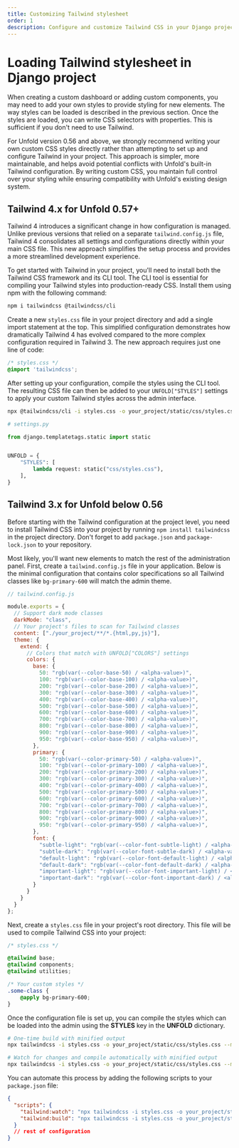 ```yaml
---
title: Customizing Tailwind stylesheet
order: 1
description: Configure and customize Tailwind CSS in your Django project to match Unfold's design system, with detailed steps for color schemes, dark mode support, and component styling for a cohesive admin interface.
---
```


# Loading Tailwind stylesheet in Django project

When creating a custom dashboard or adding custom components, you may need to add your own styles to provide styling for new elements. The way styles can be loaded is described in the previous section. Once the styles are loaded, you can write CSS selectors with properties. This is sufficient if you don't need to use Tailwind.

For Unfold version 0.56 and above, we strongly recommend writing your own custom CSS styles directly rather than attempting to set up and configure Tailwind in your project. This approach is simpler, more maintainable, and helps avoid potential conflicts with Unfold's built-in Tailwind configuration. By writing custom CSS, you maintain full control over your styling while ensuring compatibility with Unfold's existing design system.

## Tailwind 4.x for Unfold 0.57+

Tailwind 4 introduces a significant change in how configuration is managed. Unlike previous versions that relied on a separate `tailwind.config.js` file, Tailwind 4 consolidates all settings and configurations directly within your main CSS file. This new approach simplifies the setup process and provides a more streamlined development experience.

To get started with Tailwind in your project, you'll need to install both the Tailwind CSS framework and its CLI tool. The CLI tool is essential for compiling your Tailwind styles into production-ready CSS. Install them using npm with the following command:

```sh
npm i tailwindcss @tailwindcss/cli
```

Create a new `styles.css` file in your project directory and add a single import statement at the top. This simplified configuration demonstrates how dramatically Tailwind 4 has evolved compared to the more complex configuration required in Tailwind 3. The new approach requires just one line of code:

```css
/* styles.css */
@import 'tailwindcss';
```

After setting up your configuration, compile the styles using the CLI tool. The resulting CSS file can then be added to your `UNFOLD["STYLES"]` settings to apply your custom Tailwind styles across the admin interface.

```sh
npx @tailwindcss/cli -i styles.css -o your_project/static/css/styles.css --minify
```

```python
# settings.py

from django.templatetags.static import static


UNFOLD = {
    "STYLES": [
        lambda request: static("css/styles.css"),
    ],
}
```



## Tailwind 3.x for Unfold below 0.56

Before starting with the Tailwind configuration at the project level, you need to install Tailwind CSS into your project by running `npm install tailwindcss` in the project directory. Don't forget to add `package.json` and `package-lock.json` to your repository.

Most likely, you'll want new elements to match the rest of the administration panel. First, create a `tailwind.config.js` file in your application. Below is the minimal configuration that contains color specifications so all Tailwind classes like `bg-primary-600` will match the admin theme.

```javascript
// tailwind.config.js

module.exports = {
  // Support dark mode classes
  darkMode: "class",
  // Your project's files to scan for Tailwind classes
  content: ["./your_project/**/*.{html,py,js}"],
  theme: {
    extend: {
      // Colors that match with UNFOLD["COLORS"] settings
      colors: {
        base: {
          50: "rgb(var(--color-base-50) / <alpha-value>)",
          100: "rgb(var(--color-base-100) / <alpha-value>)",
          200: "rgb(var(--color-base-200) / <alpha-value>)",
          300: "rgb(var(--color-base-300) / <alpha-value>)",
          400: "rgb(var(--color-base-400) / <alpha-value>)",
          500: "rgb(var(--color-base-500) / <alpha-value>)",
          600: "rgb(var(--color-base-600) / <alpha-value>)",
          700: "rgb(var(--color-base-700) / <alpha-value>)",
          800: "rgb(var(--color-base-800) / <alpha-value>)",
          900: "rgb(var(--color-base-900) / <alpha-value>)",
          950: "rgb(var(--color-base-950) / <alpha-value>)",
        },
        primary: {
          50: "rgb(var(--color-primary-50) / <alpha-value>)",
          100: "rgb(var(--color-primary-100) / <alpha-value>)",
          200: "rgb(var(--color-primary-200) / <alpha-value>)",
          300: "rgb(var(--color-primary-300) / <alpha-value>)",
          400: "rgb(var(--color-primary-400) / <alpha-value>)",
          500: "rgb(var(--color-primary-500) / <alpha-value>)",
          600: "rgb(var(--color-primary-600) / <alpha-value>)",
          700: "rgb(var(--color-primary-700) / <alpha-value>)",
          800: "rgb(var(--color-primary-800) / <alpha-value>)",
          900: "rgb(var(--color-primary-900) / <alpha-value>)",
          950: "rgb(var(--color-primary-950) / <alpha-value>)",
        },
        font: {
          "subtle-light": "rgb(var(--color-font-subtle-light) / <alpha-value>)",
          "subtle-dark": "rgb(var(--color-font-subtle-dark) / <alpha-value>)",
          "default-light": "rgb(var(--color-font-default-light) / <alpha-value>)",
          "default-dark": "rgb(var(--color-font-default-dark) / <alpha-value>)",
          "important-light": "rgb(var(--color-font-important-light) / <alpha-value>)",
          "important-dark": "rgb(var(--color-font-important-dark) / <alpha-value>)",
        }
      }
    }
  }
};
```

Next, create a `styles.css` file in your project's root directory. This file will be used to compile Tailwind CSS into your project:

```css
/* styles.css */

@tailwind base;
@tailwind components;
@tailwind utilities;

/* Your custom styles */
.some-class {
    @apply bg-primary-600;
}
```

Once the configuration file is set up, you can compile the styles which can be loaded into the admin using the **STYLES** key in the **UNFOLD** dictionary.

```bash
# One-time build with minified output
npx tailwindcss -i styles.css -o your_project/static/css/styles.css --minify

# Watch for changes and compile automatically with minified output
npx tailwindcss -i styles.css -o your_project/static/css/styles.css --minify --watch
```

You can automate this process by adding the following scripts to your `package.json` file:

```json
{
  "scripts": {
    "tailwind:watch": "npx tailwindcss -i styles.css -o your_project/static/css/styles.css --minify --watch",
    "tailwind:build": "npx tailwindcss -i styles.css -o your_project/static/css/styles.css --minify"
  }
  // rest of configuration
}
```

